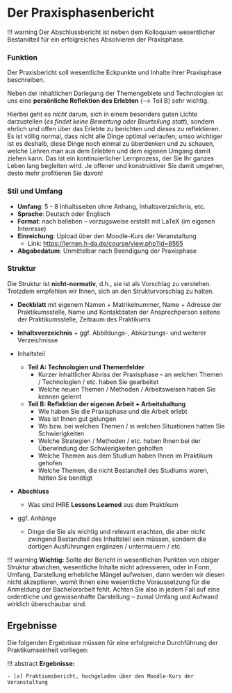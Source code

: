 # Der Praxisphasenbericht


!!! warning
    Der Abschlussbericht ist neben dem Kolloquium wesentlicher Bestandteil für ein erfolgreiches Absolvieren der Praxisphase.

### Funktion

Der Praxisbericht soll wesentliche Eckpunkte und Inhalte ihrer Praxisphase beschreiben. 

Neben der inhaltlichen Darlegung der Themengebiete und Technologien ist uns eine **persönliche Reflektion des Erlebten** (--> Teil B) sehr wichtig.

Hierbei geht es *nicht* darum, sich in einem besonders guten Lichte darzustellen (*es findet keine Bewertung oder Beurteilung statt*), sondern ehrlich und offen über das Erlebte zu berichten und dieses zu reflektieren. Es ist völlig normal, dass nicht alle Dinge optimal verlaufen; umso wichtiger ist es deshalb, diese Dinge noch einmal zu überdenken und zu schauen, welche Lehren man aus dem Erlebten und dem eigenen Umgang damit ziehen kann. Das ist ein kontinuierlicher Lernprozess, der Sie Ihr ganzes Leben lang begleiten wird. Je offener und konstruktiver Sie damit umgehen, desto mehr profitieren Sie davon!

### Stil und Umfang

* **Umfang**: 5 - 8 Inhaltsseiten ohne Anhang, Inhaltsverzeichnis, etc.
* **Sprache**: Deutsch oder Englisch
* **Format**: nach belieben – vorzugsweise erstellt mit LaTeX (im eigenen Interesse)
* **Einreichung**: Upload über den Moodle-Kurs der Veranstaltung 
    * Link: <https://lernen.h-da.de/course/view.php?id=8565>
* **Abgabedatum**: Unmittelbar nach Beendigung der Praxisphase


### Struktur

Die Struktur ist **nicht-normativ**, d.h., sie ist als Vorschlag zu verstehen. Trotzdem empfehlen wir Ihnen, sich an den Strukturvorschlag zu halten. 

* **Deckblatt** mit eigenem Namen + Matrikelnummer, Name + Adresse der Praktikumsstelle, Name und Kontaktdaten der Ansprechperson seitens der Praktikumsstelle, Zeitraum des Praktikums
* **Inhaltsverzeichnis** + ggf. Abbildungs-, Abkürzungs- und weiterer Verzeichnisse
* Inhaltsteil
    * **Teil A: Technologien und Themenfelder**
        * Kurzer inhaltlicher Abriss der Praxisphase – an welchen Themen / Technologien / etc. haben Sie gearbeitet
        * Welche neuen Themen / Methoden / Arbeitsweisen haben Sie kennen gelernt
    * **Teil B: Reflektion der eigenen Arbeit + Arbeitshaltung**
        * Wie haben Sie die Praxisphase und die Arbeit erlebt
        * Was ist Ihnen gut gelungen 
        * Wo bzw. bei welchen Themen / in welchen Situationen hatten Sie Schwierigkeiten 
        * Welche Strategien / Methoden / etc. haben Ihnen bei der Überwindung der Schwierigkeiten geholfen
        * Welche Themen aus dem Studium haben Ihnen im Praktikum gehofen
        * Welche Themen, die nicht Bestandteil des Studiums waren, hätten Sie benötigt 
        
* **Abschluss** 
    * Was sind IHRE **Lessons Learned** aus dem Praktikum 
* ggf. Anhänge 
    * Dinge die Sie als wichtig und relevant erachten, die aber nicht zwingend Bestandteil des Inhaltsteil sein müssen, sondern die dortigen Ausführungen ergänzen / untermauern / etc.

!!! warning
    **Wichtig:** 
    Sollte der Bericht in wesentlichen Punkten von obiger Struktur abwichen, wesentliche Inhalte nicht adressieren, oder in Form, Umfang, Darstellung erhebliche Mängel aufweisen, dann werden wir diesen nicht akzeptieren, womit Ihnen eine wesentliche Voraussetzung für die Anmeldung der Bachelorarbeit fehlt. Achten Sie also in jedem Fall auf eine ordentliche und gewissenhafte Darstellung – zumal Umfang und Aufwand wirklich überschaubar sind. 




## Ergebnisse

Die folgenden Ergebnisse müssen für eine erfolgreiche Durchführung der Praktikumseinheit vorliegen:

!!! abstract
    __Ergebnisse:__

    - [x] Praktiumsbericht, hochgeladen über den Moodle-Kurs der Veranstaltung
